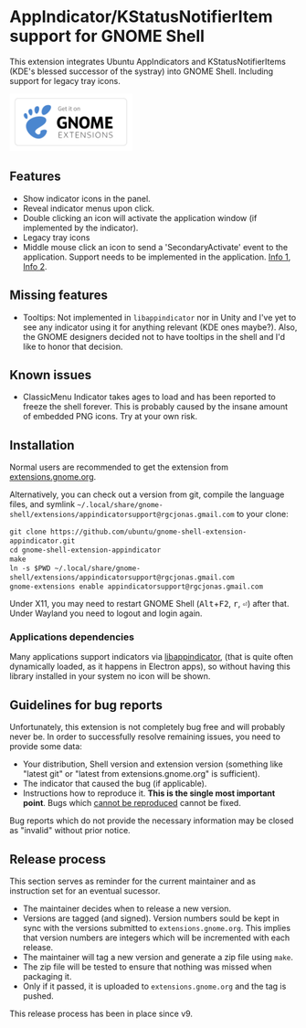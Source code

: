 # AppIndicator/KStatusNotifierItem support for GNOME Shell
This extension integrates Ubuntu AppIndicators and KStatusNotifierItems (KDE's blessed successor of the systray) into GNOME Shell. Including support for legacy tray icons.

[<img alt="" height="100" src="https://raw.githubusercontent.com/andyholmes/gnome-shell-extensions-badge/master/get-it-on-ego.svg?sanitize=true">](https://extensions.gnome.org/extension/615/appindicator-support/)

## Features
* Show indicator icons in the panel.
* Reveal indicator menus upon click.
* Double clicking an icon will activate the application window (if implemented by the indicator).
* Legacy tray icons
* Middle mouse click an icon to send a 'SecondaryActivate' event to the application. Support needs to be implemented in the application. [Info 1](https://bugs.launchpad.net/unity/+bug/812933), [Info 2](https://developer.ubuntu.com/api/devel/ubuntu-13.10/c/AppIndicator3-0.1.html).

## Missing features
* Tooltips: Not implemented in `libappindicator` nor in Unity and I've yet to see any indicator using it for anything relevant (KDE ones maybe?). Also, the GNOME designers decided not to have tooltips in the shell and I'd like to honor that decision.

## Known issues
* ClassicMenu Indicator takes ages to load and has been reported to freeze the shell forever. This is probably caused by the insane amount of embedded PNG icons. Try at your own risk.

## Installation
Normal users are recommended to get the extension from [extensions.gnome.org](https://extensions.gnome.org/extension/615/appindicator-support/).

Alternatively, you can check out a version from git, compile the language files, and symlink
`~/.local/share/gnome-shell/extensions/appindicatorsupport@rgcjonas.gmail.com` to your clone:

```
git clone https://github.com/ubuntu/gnome-shell-extension-appindicator.git
cd gnome-shell-extension-appindicator
make
ln -s $PWD ~/.local/share/gnome-shell/extensions/appindicatorsupport@rgcjonas.gmail.com
gnome-extensions enable appindicatorsupport@rgcjonas.gmail.com
```

Under X11, you may need to restart GNOME Shell (<kbd>Alt</kbd>+<kbd>F2</kbd>, <kbd>r</kbd>, <kbd>⏎</kbd>)
after that. Under Wayland you need to logout and login again.

### Applications dependencies

Many applications support indicators via [libappindicator](https://launchpad.net/libappindicator),
(that is quite often dynamically loaded, as it happens in Electron apps), so
without having this library installed in your system no icon will be shown.

## Guidelines for bug reports
Unfortunately, this extension is not completely bug free and will probably never be.
In order to successfully resolve remaining issues, you need to provide some data:

* Your distribution, Shell version and extension version (something like "latest git" or "latest from extensions.gnome.org" is sufficient).
* The indicator that caused the bug (if applicable).
* Instructions how to reproduce it. **This is the single most important point**. Bugs which [cannot be reproduced](http://xkcd.com/583/) cannot be fixed.

Bug reports which do not provide the necessary information may be closed as "invalid" without prior notice.

## Release process
This section serves as reminder for the current maintainer and as instruction set for an eventual sucessor.

* The maintainer decides when to release a new version.
* Versions are tagged (and signed). Version numbers sould be kept in sync with the versions submitted to `extensions.gnome.org`.
  This implies that version numbers are integers which will be incremented with each release.
* The maintainer will tag a new version and generate a zip file using `make`.
* The zip file will be tested to ensure that nothing was missed when packaging it.
* Only if it passed, it is uploaded to `extensions.gnome.org` and the tag is pushed.

This release process has been in place since v9.
